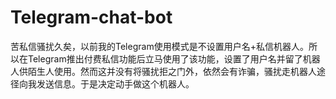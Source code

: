 # Telegram-chat-bot
苦私信骚扰久矣，以前我的Telegram使用模式是不设置用户名+私信机器人。所以在Telegram推出付费私信功能后立马使用了该功能，设置了用户名并留了机器人供陌生人使用。然而这并没有将骚扰拒之门外，依然会有诈骗，骚扰走机器人途径向我发送信息。于是决定动手做这个机器人。
